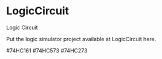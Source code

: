 # LogicCircuit

Logic Circuit

Put the logic simulator project available at LogicCircuit here.

#74HC161
#74HC573
#74HC273
